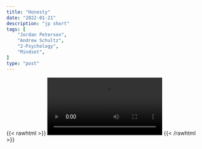 ```yaml
---
title: "Honesty"
date: "2022-01-21"
description: "jp short"
tags: [
    "Jordan Peterson",
    "Andrew Schultz",
    "2-Psychology",
    "Mindset",
]
type: "post"
---
```

{{< rawhtml >}}
    <video width="auto" height="auto" controls>
        <source src="https://clips.dev00ps.com/Jordan%20Peterson/honesty.mp4" type="video/mp4"> 
    </video>
{{< /rawhtml >}}